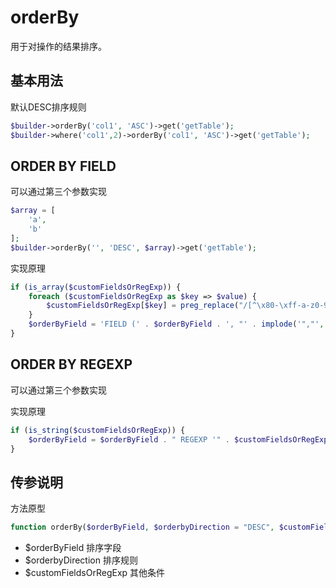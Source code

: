 # orderBy

用于对操作的结果排序。


## 基本用法

默认DESC排序规则

```php
$builder->orderBy('col1', 'ASC')->get('getTable');
$builder->where('col1',2)->orderBy('col1', 'ASC')->get('getTable');
```

## ORDER BY FIELD


可以通过第三个参数实现

```php
$array = [
    'a',
    'b'
];
$builder->orderBy('', 'DESC', $array)->get('getTable');
```

实现原理
```php
if (is_array($customFieldsOrRegExp)) {
    foreach ($customFieldsOrRegExp as $key => $value) {
        $customFieldsOrRegExp[$key] = preg_replace("/[^\x80-\xff-a-z0-9\.\(\),_` ]+/i", '', $value);
    }
    $orderByField = 'FIELD (' . $orderByField . ', "' . implode('","', $customFieldsOrRegExp) . '")';
}
```

## ORDER BY REGEXP


可以通过第三个参数实现

实现原理
```php
if (is_string($customFieldsOrRegExp)) {
    $orderByField = $orderByField . " REGEXP '" . $customFieldsOrRegExp . "'";
}
```

## 传参说明

方法原型
```php
function orderBy($orderByField, $orderbyDirection = "DESC", $customFieldsOrRegExp = null)
```

- $orderByField 排序字段
- $orderbyDirection 排序规则
- $customFieldsOrRegExp 其他条件
